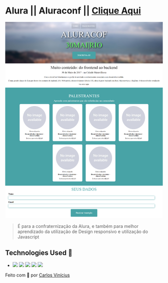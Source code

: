 # Alura || Aluraconf || <a href="https://aluraconf-carlos-vinicius.vercel.app">Clique Aqui</a> 

<img src="img/site.png" alt="exemplo imagem">

> É para a confraternização da Alura, e também para melhor aprendizado da utilização de Design responsivo e utilização do Javascript

## Technologies Used 🧩

*  <img src="https://img.shields.io/badge/HTML5-E34F26?style=for-the-badge&logo=html5&logoColor=white" /> <img src="https://img.shields.io/badge/CSS3-1572B6?style=for-the-badge&logo=css3&logoColor=white"/> <img src="https://img.shields.io/badge/JavaScript-F7DF1E?style=for-the-badge&logo=javascript&logoColor=black"/> <img src="https://img.shields.io/badge/jQuery-0769AD?style=for-the-badge&logo=jquery&logoColor=white"/> <img src="https://img.shields.io/badge/Material--UI-0081CB?style=for-the-badge&logo=material-ui&logoColor=white"/> 

  

Feito com **💜** por <a href="https://www.linkedin.com/in/carlosvini/">Carlos Vinícius</a>